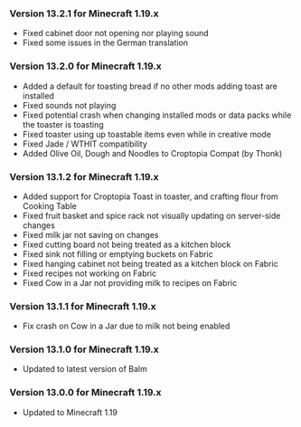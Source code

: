 ### Version 13.2.1 for Minecraft 1.19.x

- Fixed cabinet door not opening nor playing sound
- Fixed some issues in the German translation

### Version 13.2.0 for Minecraft 1.19.x

- Added a default for toasting bread if no other mods adding toast are installed
- Fixed sounds not playing
- Fixed potential crash when changing installed mods or data packs while the toaster is toasting
- Fixed toaster using up toastable items even while in creative mode
- Fixed Jade / WTHIT compatibility
- Added Olive Oil, Dough and Noodles to Croptopia Compat (by Thonk)

### Version 13.1.2 for Minecraft 1.19.x

- Added support for Croptopia Toast in toaster, and crafting flour from Cooking Table
- Fixed fruit basket and spice rack not visually updating on server-side changes
- Fixed milk jar not saving on changes
- Fixed cutting board not being treated as a kitchen block
- Fixed sink not filling or emptying buckets on Fabric
- Fixed hanging cabinet not being treated as a kitchen block on Fabric
- Fixed recipes not working on Fabric
- Fixed Cow in a Jar not providing milk to recipes on Fabric

### Version 13.1.1 for Minecraft 1.19.x

- Fix crash on Cow in a Jar due to milk not being enabled

### Version 13.1.0 for Minecraft 1.19.x

- Updated to latest version of Balm

### Version 13.0.0 for Minecraft 1.19.x

- Updated to Minecraft 1.19